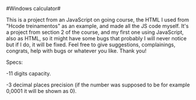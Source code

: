 #Windows calculator#

This is a project from an JavaScript on going course, the HTML I used from "Hcode treinamentos" as an example, and made all the JS code myself.
It's a project from section 2 of the course, and my first one using JavaScript, also as HTML,
so it might have some bugs that probably I will never notice but if I do, it will be fixed.
Feel free to give suggestions, complainings, congrats, help with bugs or whatever you like.
Thank you!

Specs:

-11 digits capacity.

-3 decimal places precision (if the number was supposed to be for example 0,0001 it will be shown as 0).
